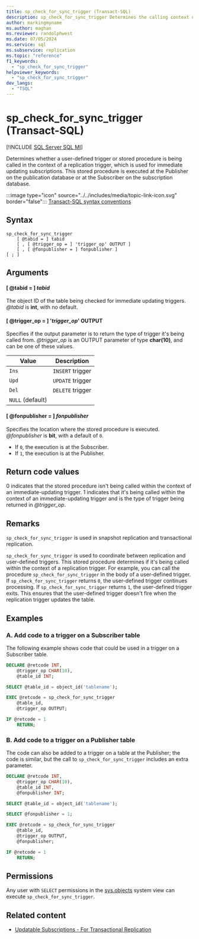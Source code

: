 ```yaml
---
title: sp_check_for_sync_trigger (Transact-SQL)
description: sp_check_for_sync_trigger Determines the calling context of a user-defined trigger or stored procedure.
author: markingmyname
ms.author: maghan
ms.reviewer: randolphwest
ms.date: 07/05/2024
ms.service: sql
ms.subservice: replication
ms.topic: "reference"
f1_keywords:
  - "sp_check_for_sync_trigger"
helpviewer_keywords:
  - "sp_check_for_sync_trigger"
dev_langs:
  - "TSQL"
---
```

# sp_check_for_sync_trigger (Transact-SQL)

[!INCLUDE [SQL Server SQL MI](../../includes/applies-to-version/sql-asdbmi.md)]

Determines whether a user-defined trigger or stored procedure is being called in the context of a replication trigger, which is used for immediate updating subscriptions. This stored procedure is executed at the Publisher on the publication database or at the Subscriber on the subscription database.

:::image type="icon" source="../../includes/media/topic-link-icon.svg" border="false"::: [Transact-SQL syntax conventions](../../t-sql/language-elements/transact-sql-syntax-conventions-transact-sql.md)

## Syntax

```syntaxsql
sp_check_for_sync_trigger
    [ @tabid = ] tabid
    [ , [ @trigger_op = ] 'trigger_op' OUTPUT ]
    [ , [ @fonpublisher = ] fonpublisher ]
[ ; ]
```

## Arguments

#### [ @tabid = ] *tabid*

The object ID of the table being checked for immediate updating triggers. *@tabid* is **int**, with no default.

#### [ @trigger_op = ] '*trigger_op*' OUTPUT

Specifies if the output parameter is to return the type of trigger it's being called from. *@trigger_op* is an OUTPUT parameter of type **char(10)**, and can be one of these values.

| Value | Description |
| --- | --- |
| `Ins` | `INSERT` trigger |
| `Upd` | `UPDATE` trigger |
| `Del` | `DELETE` trigger |
| `NULL` (default) | |

#### [ @fonpublisher = ] *fonpublisher*

Specifies the location where the stored procedure is executed. *@fonpublisher* is **bit**, with a default of `0`.

- If `0`, the execution is at the Subscriber.
- If `1`, the execution is at the Publisher.

## Return code values

0 indicates that the stored procedure isn't being called within the context of an immediate-updating trigger. 1 indicates that it's being called within the context of an immediate-updating trigger and is the type of trigger being returned in *@trigger_op*.

## Remarks

`sp_check_for_sync_trigger` is used in snapshot replication and transactional replication.

`sp_check_for_sync_trigger` is used to coordinate between replication and user-defined triggers. This stored procedure determines if it's being called within the context of a replication trigger. For example, you can call the procedure `sp_check_for_sync_trigger` in the body of a user-defined trigger. If `sp_check_for_sync_trigger` returns `0`, the user-defined trigger continues processing. If `sp_check_for_sync_trigger` returns `1`, the user-defined trigger exits. This ensures that the user-defined trigger doesn't fire when the replication trigger updates the table.

## Examples

### A. Add code to a trigger on a Subscriber table

The following example shows code that could be used in a trigger on a Subscriber table.

```sql
DECLARE @retcode INT,
    @trigger_op CHAR(10),
    @table_id INT;

SELECT @table_id = object_id('tablename');

EXEC @retcode = sp_check_for_sync_trigger
    @table_id,
    @trigger_op OUTPUT;

IF @retcode = 1
    RETURN;
```

### B. Add code to a trigger on a Publisher table

The code can also be added to a trigger on a table at the Publisher; the code is similar, but the call to `sp_check_for_sync_trigger` includes an extra parameter.

```sql
DECLARE @retcode INT,
    @trigger_op CHAR(10),
    @table_id INT,
    @fonpublisher INT;

SELECT @table_id = object_id('tablename');

SELECT @fonpublisher = 1;

EXEC @retcode = sp_check_for_sync_trigger
    @table_id,
    @trigger_op OUTPUT,
    @fonpublisher;

IF @retcode = 1
    RETURN;
```

## Permissions

Any user with `SELECT` permissions in the [sys.objects](../system-catalog-views/sys-objects-transact-sql.md) system view can execute `sp_check_for_sync_trigger`.

## Related content

- [Updatable Subscriptions - For Transactional Replication](../replication/transactional/updatable-subscriptions-for-transactional-replication.md)
